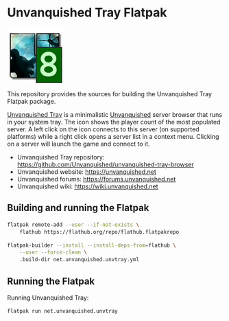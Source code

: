 # Unvanquished Tray Flatpak

![Unvanquished Tray](https://raw.githubusercontent.com/Unvanquished/unvanquished-tray-browser/main/package/icons/128x128/unvtray.png)

This repository provides the sources for building the Unvanquished Tray Flatpak package.

[Unvanquished Tray](https://github.com/Unvanquished/unvanquished-tray-browser) is a minimalistic [Unvanquished](https://unvanquished.net) server browser that runs in your system tray. The icon shows the player count of the most populated server. A left click on the icon connects to this server (on supported platforms) while a right click opens a server list in a context menu. Clicking on a server will launch the game and connect to it.

- Unvanquished Tray repository: https://github.com/Unvanquished/unvanquished-tray-browser
- Unvanquished website: https://unvanquished.net
- Unvanquished forums: https://forums.unvanquished.net
- Unvanquished wiki: https://wiki.unvanquished.net


## Building and running the Flatpak

```sh
flatpak remote-add --user --if-not-exists \
	flathub https://flathub.org/repo/flathub.flatpakrepo
```

```sh
flatpak-builder --install --install-deps-from=flathub \
	--user --force-clean \
	.build-dir net.unvanquished.unvtray.yml
```


## Running the Flatpak

Running Unvanquished Tray:

```sh
flatpak run net.unvanquished.unvtray
```
